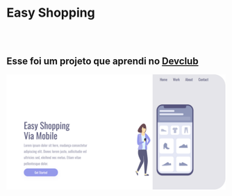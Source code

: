 <h1>Easy Shopping</h1>
<br>
<br>
<h2>Esse foi um projeto que aprendi no <a href="https://rodolfomori.com.br/devclub-comercial/">Devclub </a></h2>

<img src="https://github.com/nilssin/Projeto-EasyShopping/blob/main/assets/Img%201%20EasyS%20(1).png?raw=true">
